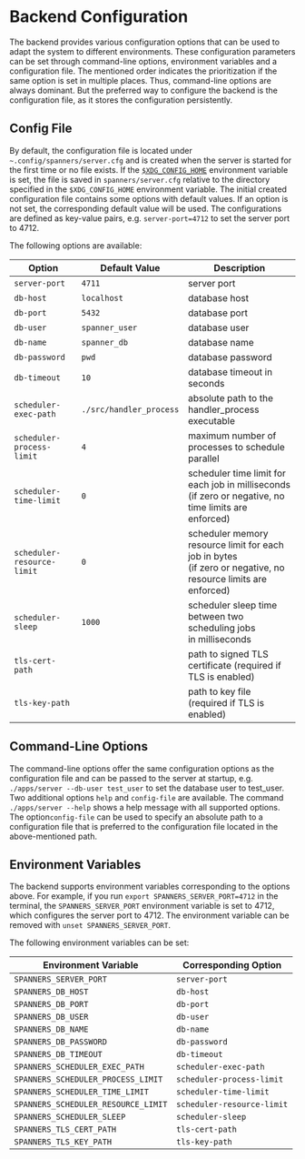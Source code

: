 # Backend Configuration
The backend provides various configuration options that can be used to adapt the system to different environments. 
These configuration parameters can be set through command-line options, environment variables and a configuration file.
The mentioned order indicates the prioritization if the same option is set in multiple places. 
Thus, command-line options are always dominant. But the preferred way to configure the backend is the configuration file, as it stores the configuration persistently.

## Config File
By default, the configuration file is located under `~.config/spanners/server.cfg` and is created when the server is started 
for the first time or no file exists. If the [`$XDG_CONFIG_HOME`](https://specifications.freedesktop.org/basedir-spec/basedir-spec-latest.html) 
environment variable is set, the file is saved in `spanners/server.cfg` relative to the directory specified in the 
`$XDG_CONFIG_HOME` environment variable. The initial created configuration file contains some options with default values.
If an option is not set, the corresponding default value will be used. The configurations are defined as key-value 
pairs, e.g. `server-port=4712` to set the server port to 4712.

The following options are available:

| Option                     | Default Value           | Description                                                                                     |
|-------------------------------------|-----------------------|------------------------------------------------------------------------------------------|
| `server-port`              | `4711`                  | server port                                                                                     |
| `db-host`                  | `localhost`             | database host                                                                                   |
| `db-port`                  | `5432`                  | database port                                                                                   |
| `db-user`                  | `spanner_user`          | database user                                                                                   |
| `db-name`                  | `spanner_db`            | database name                                                                                   |
| `db-password`              | `pwd`                   | database password                                                                               |
| `db-timeout`               | `10`                    | database timeout in seconds                                                                     |
| `scheduler-exec-path`      | `./src/handler_process` | absolute path to the handler_process executable                                                 |
| `scheduler-process-limit`  | `4`                     | maximum number of processes to schedule parallel                          |
| `scheduler-time-limit`     | `0`                     | scheduler time limit for each job in milliseconds <br /> (if zero or negative, no time limits are enforced)         |
| `scheduler-resource-limit` | `0`                     | scheduler memory resource limit for each job in bytes <br /> (if zero or negative, no resource limits are enforced) |
| `scheduler-sleep`          | `1000`                  | scheduler sleep time between two scheduling jobs <br /> in milliseconds                                |
| `tls-cert-path`            |                         | path to signed TLS certificate (required if TLS is enabled)                                     |
| `tls-key-path`             |                         | path to key file (required if TLS is enabled)                                                   |

## Command-Line Options
The command-line options offer the same configuration options as the configuration file and can be passed to the server at startup, e.g. `./apps/server --db-user test_user` to set the database user to test_user. Two additional options 
`help` and `config-file` are available. The command  
`./apps/server --help` shows a help message with all 
supported options. The option`config-file` can be used to specify an absolute path to a configuration file 
that is preferred to the configuration file located in the above-mentioned path.

## Environment Variables
The backend supports environment variables corresponding to the options above. For example, if you run 
`export SPANNERS_SERVER_PORT=4712` in the terminal, the `SPANNERS_SERVER_PORT` environment variable is set to 4712, 
which configures the server port to 4712. The environment variable can be removed with `unset SPANNERS_SERVER_PORT`.

The following environment variables can be set:

| Environment Variable                | Corresponding Option       |
|-------------------------------------|----------------------------|
| `SPANNERS_SERVER_PORT`              | `server-port`              |
| `SPANNERS_DB_HOST`                  | `db-host`                  |
| `SPANNERS_DB_PORT`                  | `db-port`                  |
| `SPANNERS_DB_USER`                  | `db-user`                  |
| `SPANNERS_DB_NAME`                  | `db-name`                  |
| `SPANNERS_DB_PASSWORD`              | `db-password`              |
| `SPANNERS_DB_TIMEOUT`               | `db-timeout`               |
| `SPANNERS_SCHEDULER_EXEC_PATH`      | `scheduler-exec-path`      |
| `SPANNERS_SCHEDULER_PROCESS_LIMIT`  | `scheduler-process-limit`  |
| `SPANNERS_SCHEDULER_TIME_LIMIT`     | `scheduler-time-limit`     |
| `SPANNERS_SCHEDULER_RESOURCE_LIMIT` | `scheduler-resource-limit` |
| `SPANNERS_SCHEDULER_SLEEP`          | `scheduler-sleep`          |
| `SPANNERS_TLS_CERT_PATH`            | `tls-cert-path`            |
| `SPANNERS_TLS_KEY_PATH`             | `tls-key-path`             |